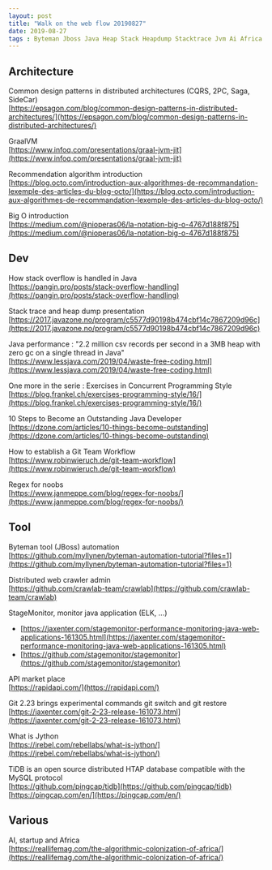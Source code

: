 ```yaml
---
layout: post
title: "Walk on the web flow 20190827"
date: 2019-08-27
tags : Byteman Jboss Java Heap Stack Heapdump Stacktrace Jvm Ai Africa Performance Tlab Api Crawler Monitor Elk Stagemonitor Programming Git Gitworkflow Graalvm Recommendation Bigo Jython TiDB Distributed Designpattern Cqrs 2pc 
---
```


## Architecture  

Common design patterns in distributed architectures (CQRS, 2PC, Saga, SideCar)    
[https://epsagon.com/blog/common-design-patterns-in-distributed-architectures/](https://epsagon.com/blog/common-design-patterns-in-distributed-architectures/)

GraalVM    
[https://www.infoq.com/presentations/graal-jvm-jit](https://www.infoq.com/presentations/graal-jvm-jit)

Recommendation algorithm introduction    
[https://blog.octo.com/introduction-aux-algorithmes-de-recommandation-lexemple-des-articles-du-blog-octo/](https://blog.octo.com/introduction-aux-algorithmes-de-recommandation-lexemple-des-articles-du-blog-octo/)

Big O introduction    
[https://medium.com/@nioperas06/la-notation-big-o-4767d188f875](https://medium.com/@nioperas06/la-notation-big-o-4767d188f875)

## Dev   

How stack overflow is handled in Java     
[https://pangin.pro/posts/stack-overflow-handling](https://pangin.pro/posts/stack-overflow-handling)

Stack trace and heap dump presentation    
[https://2017.javazone.no/program/c5577d90198b474cbf14c7867209d96c](https://2017.javazone.no/program/c5577d90198b474cbf14c7867209d96c)

Java performance : "2.2 million csv records per second in a 3MB heap with zero gc on a single thread in Java"    
[https://www.lessjava.com/2019/04/waste-free-coding.html](https://www.lessjava.com/2019/04/waste-free-coding.html)

One more in the serie : Exercises in Concurrent Programming Style    
[https://blog.frankel.ch/exercises-programming-style/16/](https://blog.frankel.ch/exercises-programming-style/16/)

10 Steps to Become an Outstanding Java Developer    
[https://dzone.com/articles/10-things-become-outstanding](https://dzone.com/articles/10-things-become-outstanding)

How to establish a Git Team Workflow    
[https://www.robinwieruch.de/git-team-workflow](https://www.robinwieruch.de/git-team-workflow)

Regex for noobs    
[https://www.janmeppe.com/blog/regex-for-noobs/](https://www.janmeppe.com/blog/regex-for-noobs/)

## Tool   

Byteman tool (JBoss) automation    
[https://github.com/myllynen/byteman-automation-tutorial?files=1](https://github.com/myllynen/byteman-automation-tutorial?files=1)

Distributed web crawler admin    
[https://github.com/crawlab-team/crawlab](https://github.com/crawlab-team/crawlab)

StageMonitor, monitor java application (ELK, ...)    
* [https://jaxenter.com/stagemonitor-performance-monitoring-java-web-applications-161305.html](https://jaxenter.com/stagemonitor-performance-monitoring-java-web-applications-161305.html)     
* [https://github.com/stagemonitor/stagemonitor](https://github.com/stagemonitor/stagemonitor)    

API market place    
[https://rapidapi.com/](https://rapidapi.com/)

Git 2.23 brings experimental commands git switch and git restore    
[https://jaxenter.com/git-2-23-release-161073.html](https://jaxenter.com/git-2-23-release-161073.html)

What is Jython   
[https://jrebel.com/rebellabs/what-is-jython/](https://jrebel.com/rebellabs/what-is-jython/)

TiDB is an open source distributed HTAP database compatible with the MySQL protocol     
[https://github.com/pingcap/tidb](https://github.com/pingcap/tidb)
[https://pingcap.com/en/](https://pingcap.com/en/)

## Various   

AI, startup and Africa    
[https://reallifemag.com/the-algorithmic-colonization-of-africa/](https://reallifemag.com/the-algorithmic-colonization-of-africa/)

